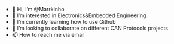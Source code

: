 - 👋 Hi, I’m @Marrkinho
- 👀 I’m interested in Electronics&Embedded Engineering 
- 🌱 I’m currently learning how to use Github
- 💞️ I’m looking to collaborate on different CAN Protocols projects 
- 📫 How to reach me via email

<!---
Marrkinho/Marrkinho is a ✨ special ✨ repository because its `README.md` (this file) appears on your GitHub profile.
You can click the Preview link to take a look at your changes.
--->
